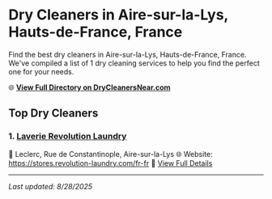 # Dry Cleaners in Aire-sur-la-Lys, Hauts-de-France, France

Find the best dry cleaners in Aire-sur-la-Lys, Hauts-de-France, France. We've compiled a list of 1 dry cleaning services to help you find the perfect one for your needs.

🌐 **[View Full Directory on DryCleanersNear.com](https://drycleanersnear.com/city/France/Hauts-de-France/Aire-sur-la-Lys)**

## Top Dry Cleaners

### 1. [Laverie Revolution Laundry](https://drycleanersnear.com/dryCleaner/68ae67d1c95ff2c6096b192a/laverie-revolution-laundry)
📍 Leclerc, Rue de Constantinople, Aire-sur-la-Lys
🌐 Website: https://stores.revolution-laundry.com/fr-fr
🔗 [View Full Details](https://drycleanersnear.com/dryCleaner/68ae67d1c95ff2c6096b192a/laverie-revolution-laundry)


---

*Last updated: 8/28/2025*
